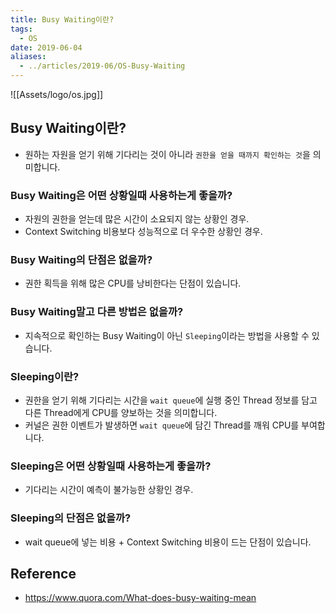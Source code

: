 ```yaml
---
title: Busy Waiting이란?
tags:
  - OS
date: 2019-06-04
aliases: 
  - ../articles/2019-06/OS-Busy-Waiting
---
```


![[Assets/logo/os.jpg]]


## Busy Waiting이란?
- 원하는 자원을 얻기 위해 기다리는 것이 아니라 `권한을 얻을 때까지 확인하는 것`을 의미합니다.

### Busy Waiting은 어떤 상황일때 사용하는게 좋을까?
- 자원의 권한을 얻는데 많은 시간이 소요되지 않는 상황인 경우.
- Context Switching 비용보다 성능적으로 더 우수한 상황인 경우.

### Busy Waiting의 단점은 없을까?
- 권한 획득을 위해 많은 CPU를 낭비한다는 단점이 있습니다.

### Busy Waiting말고 다른 방법은 없을까?
- 지속적으로 확인하는 Busy Waiting이 아닌 `Sleeping`이라는 방법을 사용할 수 있습니다.

### Sleeping이란?
- 권한을 얻기 위해 기다리는 시간을 `wait queue`에 실행 중인 Thread 정보를 담고 다른 Thread에게 CPU를 양보하는 것을 의미합니다.
- 커널은 권한 이벤트가 발생하면 `wait queue`에 담긴 Thread를 깨워 CPU를 부여합니다.

### Sleeping은 어떤 상황일때 사용하는게 좋을까?
- 기다리는 시간이 예측이 불가능한 상황인 경우.

### Sleeping의 단점은 없을까?
- wait queue에 넣는 비용 + Context Switching 비용이 드는 단점이 있습니다.

## Reference
- <https://www.quora.com/What-does-busy-waiting-mean>
